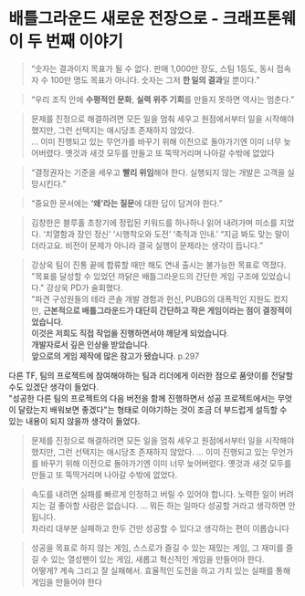 # 배틀그라운드 새로운 전장으로 - 크래프톤웨이 두 번째 이야기


> “숫자는 결과이지 목표가 될 수 없다. 판매 1,000만 장도, 스팀 1등도, 동시 접속자 수 100만 명도 목표가 아니다. 숫자는 그저 **한 일의 결과**일 뿐이다.” 

> “우리 조직 안에 **수평적인 문화**, **실력 위주 기회**를 만들지 못하면 역사는 멈춘다.” 

> 문제를 진정으로 해결하려면 모든 일을 멈춰 세우고 원점에서부터 일을 시작해야 했지만, 그런 선택지는 애시당초 존재하지 않았다.  
> ...
> 이미 진행되고 있는 무언가를 바꾸기 위해 이전으로 돌아가기엔 이미 너무 늦어버렸다. 옛것과 새것 모두를 만들고 또 뚝딱거리며 나아갈 수밖에 없었다

> “결정권자는 기준을 세우고 **빨리 위임**해야 한다. 실행되지 않는 개발은 고객을 실망시킨다.” 

> “중요한 문서에는 **‘왜’라는 질문**에 대한 답이 담겨야 한다.” 

> 김창한은 블루홀 초창기에 정립된 키워드를 하나하나 읽어 내려가며 미소를 지었다. ‘치열함과 장인 정신’ ‘시행착오와 도전’ ‘축적과 인내.’ “지금 봐도 맞는 말이더라고요. 비전이 문제가 아니라 결국 실행이 문제라는 생각이 듭니다.”


> 강상욱 팀이 진통 끝에 합류할 때만 해도 연내 출시는 불가능한 목표로 역졌다. "목표를 달성할 수 있었던 까닭은 배틀그라운드의 간단한 게임 구조에 있었습니다." 강상욱 PD가 술회했다.  
> "파견 구성원들의 테라 콘솔 개발 경험과 헌신, PUBG의 대폭적인 지원도 컸지만, **근본적으로 배틀그라운드가 대단히 간단하고 작은 게임이라는 점이 결정적이었습니다**.  
> **이것은 저희도 직접 작업을 진행하면서야 깨닫게 되었습니다**.  
> **개발자로서 깊은 인상을 받았습니다**.  
> **앞으로의 게임 제작에 많은 참고가 됐습니다**.
> p.297

다른 TF, 팀의 프로젝트에 참여해야하는 팀과 리더에게 이러한 점으로 품앗이를 전달할 수도 있겠단 생각이 들었다.  
"성공한 다른 팀의 프로젝트의 다음 버전을 함께 진행하면서 성공 프로젝트에서는 무엇이 달랐는지 배워보면 좋겠다"는 형태로 이야기하는 것이 조금 더 부드럽게 설득할 수 있는 내용이 되지 않을까 생각이 들었다.  

> 문제를 진정으로 해결하려면 모든 일을 멈춰 세우고 원점에서부터 일을 시작해야 했지만, 그런 선택지는 애시당초 존재하지 않았다. 
> ...
> 이미 진행되고 있는 무언가를 바꾸기 위해 이전으로 돌아가기엔 이미 너무 늦어버렸다. 옛것과 새것 모두를 만들고 또 뚝딱거리며 나아갈 수밖에 없었다.

> 속도를 내려면 실패를 빠르게 인정하고 버릴 수 있어야 합니다. 노력한 일이 버려지는 걸 좋아할 사람은 없습니다. 
> ...
> 뭐든 하는 일마다 성공할 거라고 생각하면 안 됩니다.  
> 차라리 대부분 실패하고 한두 건만 성공할 수 있다고 생각하는 편이 이롭습니다

> 성공을 목표로 하지 않는 게임, 스스로가 즐길 수 있는 재밌는 게임, 그 재미를 즐길 수 있는 열성팬이 있는 게임, 새롭고 혁신적인 게임을 만들어야 한다.  
> 어떻게? 계속 그리고 잘 실패해서. 효율적인 도전을 하고 가치 있는 실패를 통해 게임을 만들어야 한다